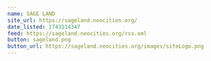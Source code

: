 ```yaml
---
name: SAGE LAND
site_url: https://sageland.neocities.org/
date_listed: 1743114347
feed: https://sageland.neocities.org/rss.xml
button: sageland.png
button_url: https://sageland.neocities.org/images/siteLogo.png
---
```

